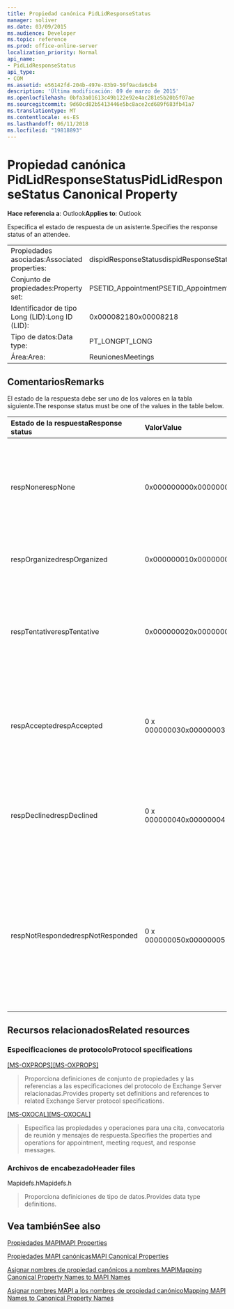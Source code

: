 ```yaml
---
title: Propiedad canónica PidLidResponseStatus
manager: soliver
ms.date: 03/09/2015
ms.audience: Developer
ms.topic: reference
ms.prod: office-online-server
localization_priority: Normal
api_name:
- PidLidResponseStatus
api_type:
- COM
ms.assetid: e56142fd-204b-497e-83b9-59f9acda6cb4
description: 'Última modificación: 09 de marzo de 2015'
ms.openlocfilehash: 0bfa3a01613c49b122e92e4ac281e5b20b5f07ae
ms.sourcegitcommit: 9d60cd82b5413446e5bc8ace2cd689f683fb41a7
ms.translationtype: MT
ms.contentlocale: es-ES
ms.lasthandoff: 06/11/2018
ms.locfileid: "19818893"
---
```

# <a name="pidlidresponsestatus-canonical-property"></a><span data-ttu-id="e64ec-103">Propiedad canónica PidLidResponseStatus</span><span class="sxs-lookup"><span data-stu-id="e64ec-103">PidLidResponseStatus Canonical Property</span></span>

  
  
<span data-ttu-id="e64ec-104">**Hace referencia a**: Outlook</span><span class="sxs-lookup"><span data-stu-id="e64ec-104">**Applies to**: Outlook</span></span> 
  
<span data-ttu-id="e64ec-105">Especifica el estado de respuesta de un asistente.</span><span class="sxs-lookup"><span data-stu-id="e64ec-105">Specifies the response status of an attendee.</span></span>
  
|||
|:-----|:-----|
|<span data-ttu-id="e64ec-106">Propiedades asociadas:</span><span class="sxs-lookup"><span data-stu-id="e64ec-106">Associated properties:</span></span>  <br/> |<span data-ttu-id="e64ec-107">dispidResponseStatus</span><span class="sxs-lookup"><span data-stu-id="e64ec-107">dispidResponseStatus</span></span>  <br/> |
|<span data-ttu-id="e64ec-108">Conjunto de propiedades:</span><span class="sxs-lookup"><span data-stu-id="e64ec-108">Property set:</span></span>  <br/> |<span data-ttu-id="e64ec-109">PSETID_Appointment</span><span class="sxs-lookup"><span data-stu-id="e64ec-109">PSETID_Appointment</span></span>  <br/> |
|<span data-ttu-id="e64ec-110">Identificador de tipo Long (LID):</span><span class="sxs-lookup"><span data-stu-id="e64ec-110">Long ID (LID):</span></span>  <br/> |<span data-ttu-id="e64ec-111">0x00008218</span><span class="sxs-lookup"><span data-stu-id="e64ec-111">0x00008218</span></span>  <br/> |
|<span data-ttu-id="e64ec-112">Tipo de datos:</span><span class="sxs-lookup"><span data-stu-id="e64ec-112">Data type:</span></span>  <br/> |<span data-ttu-id="e64ec-113">PT_LONG</span><span class="sxs-lookup"><span data-stu-id="e64ec-113">PT_LONG</span></span>  <br/> |
|<span data-ttu-id="e64ec-114">Área:</span><span class="sxs-lookup"><span data-stu-id="e64ec-114">Area:</span></span>  <br/> |<span data-ttu-id="e64ec-115">Reuniones</span><span class="sxs-lookup"><span data-stu-id="e64ec-115">Meetings</span></span>  <br/> |
   
## <a name="remarks"></a><span data-ttu-id="e64ec-116">Comentarios</span><span class="sxs-lookup"><span data-stu-id="e64ec-116">Remarks</span></span>

<span data-ttu-id="e64ec-117">El estado de la respuesta debe ser uno de los valores en la tabla siguiente.</span><span class="sxs-lookup"><span data-stu-id="e64ec-117">The response status must be one of the values in the table below.</span></span>
  
|<span data-ttu-id="e64ec-118">**Estado de la respuesta**</span><span class="sxs-lookup"><span data-stu-id="e64ec-118">**Response status**</span></span>|<span data-ttu-id="e64ec-119">**Valor**</span><span class="sxs-lookup"><span data-stu-id="e64ec-119">**Value**</span></span>|<span data-ttu-id="e64ec-120">**Descripción**</span><span class="sxs-lookup"><span data-stu-id="e64ec-120">**Description**</span></span>|
|:-----|:-----|:-----|
|<span data-ttu-id="e64ec-121">respNone</span><span class="sxs-lookup"><span data-stu-id="e64ec-121">respNone</span></span>  <br/> |<span data-ttu-id="e64ec-122">0x00000000</span><span class="sxs-lookup"><span data-stu-id="e64ec-122">0x00000000</span></span>  <br/> |<span data-ttu-id="e64ec-123">No hay respuesta es necesaria para este objeto.</span><span class="sxs-lookup"><span data-stu-id="e64ec-123">No response is required for this object.</span></span> <span data-ttu-id="e64ec-124">Este es el caso de objetos de citas y objetos de respuesta de la reunión.</span><span class="sxs-lookup"><span data-stu-id="e64ec-124">This is the case for appointment objects and meeting response objects.</span></span>  <br/> |
|<span data-ttu-id="e64ec-125">respOrganized</span><span class="sxs-lookup"><span data-stu-id="e64ec-125">respOrganized</span></span>  <br/> |<span data-ttu-id="e64ec-126">0x00000001</span><span class="sxs-lookup"><span data-stu-id="e64ec-126">0x00000001</span></span>  <br/> |<span data-ttu-id="e64ec-127">Al que pertenece el organizador de esta reunión.</span><span class="sxs-lookup"><span data-stu-id="e64ec-127">This meeting belongs to the organizer.</span></span>  <br/> |
|<span data-ttu-id="e64ec-128">respTentative</span><span class="sxs-lookup"><span data-stu-id="e64ec-128">respTentative</span></span>  <br/> |<span data-ttu-id="e64ec-129">0x00000002</span><span class="sxs-lookup"><span data-stu-id="e64ec-129">0x00000002</span></span>  <br/> |<span data-ttu-id="e64ec-130">Este valor en la reunión del asistente indica que el asistente ha aceptado provisionalmente la convocatoria de reunión.</span><span class="sxs-lookup"><span data-stu-id="e64ec-130">This value on the attendee's meeting indicates that the attendee has tentatively accepted the meeting request.</span></span>  <br/> |
|<span data-ttu-id="e64ec-131">respAccepted</span><span class="sxs-lookup"><span data-stu-id="e64ec-131">respAccepted</span></span>  <br/> |<span data-ttu-id="e64ec-132">0 x 00000003</span><span class="sxs-lookup"><span data-stu-id="e64ec-132">0x00000003</span></span>  <br/> |<span data-ttu-id="e64ec-133">Este valor en t de reunión del asistente indica que el asistente ha aceptado la convocatoria de reunión.</span><span class="sxs-lookup"><span data-stu-id="e64ec-133">This value on the attendee's meeting t indicates that the attendee has accepted the meeting request.</span></span>  <br/> |
|<span data-ttu-id="e64ec-134">respDeclined</span><span class="sxs-lookup"><span data-stu-id="e64ec-134">respDeclined</span></span>  <br/> |<span data-ttu-id="e64ec-135">0 x 00000004</span><span class="sxs-lookup"><span data-stu-id="e64ec-135">0x00000004</span></span>  <br/> |<span data-ttu-id="e64ec-136">Este valor en la reunión del asistente indica que el asistente ha rechazado la convocatoria de reunión.</span><span class="sxs-lookup"><span data-stu-id="e64ec-136">This value on the attendee's meeting indicates that the attendee has declined the meeting request.</span></span>  <br/> |
|<span data-ttu-id="e64ec-137">respNotResponded</span><span class="sxs-lookup"><span data-stu-id="e64ec-137">respNotResponded</span></span>  <br/> |<span data-ttu-id="e64ec-138">0 x 00000005</span><span class="sxs-lookup"><span data-stu-id="e64ec-138">0x00000005</span></span>  <br/> |<span data-ttu-id="e64ec-139">Este valor en la reunión del asistente indica que el asistente no ha respondido.</span><span class="sxs-lookup"><span data-stu-id="e64ec-139">This value on the attendee's meeting indicates the attendee has not yet responded.</span></span> <span data-ttu-id="e64ec-140">Este valor se encuentra en la convocatoria de reunión, la actualización de la reunión y la cancelación de la reunión.</span><span class="sxs-lookup"><span data-stu-id="e64ec-140">This value is on the meeting request, meeting update, and meeting cancelation.</span></span>  <br/> |
   
## <a name="related-resources"></a><span data-ttu-id="e64ec-141">Recursos relacionados</span><span class="sxs-lookup"><span data-stu-id="e64ec-141">Related resources</span></span>

### <a name="protocol-specifications"></a><span data-ttu-id="e64ec-142">Especificaciones de protocolo</span><span class="sxs-lookup"><span data-stu-id="e64ec-142">Protocol specifications</span></span>

<span data-ttu-id="e64ec-143">[[MS-OXPROPS]](http://msdn.microsoft.com/library/f6ab1613-aefe-447d-a49c-18217230b148%28Office.15%29.aspx)</span><span class="sxs-lookup"><span data-stu-id="e64ec-143">[[MS-OXPROPS]](http://msdn.microsoft.com/library/f6ab1613-aefe-447d-a49c-18217230b148%28Office.15%29.aspx)</span></span>
  
> <span data-ttu-id="e64ec-144">Proporciona definiciones de conjunto de propiedades y las referencias a las especificaciones del protocolo de Exchange Server relacionadas.</span><span class="sxs-lookup"><span data-stu-id="e64ec-144">Provides property set definitions and references to related Exchange Server protocol specifications.</span></span>
    
<span data-ttu-id="e64ec-145">[[MS-OXOCAL]](http://msdn.microsoft.com/library/09861fde-c8e4-4028-9346-e7c214cfdba1%28Office.15%29.aspx)</span><span class="sxs-lookup"><span data-stu-id="e64ec-145">[[MS-OXOCAL]](http://msdn.microsoft.com/library/09861fde-c8e4-4028-9346-e7c214cfdba1%28Office.15%29.aspx)</span></span>
  
> <span data-ttu-id="e64ec-146">Especifica las propiedades y operaciones para una cita, convocatoria de reunión y mensajes de respuesta.</span><span class="sxs-lookup"><span data-stu-id="e64ec-146">Specifies the properties and operations for appointment, meeting request, and response messages.</span></span>
    
### <a name="header-files"></a><span data-ttu-id="e64ec-147">Archivos de encabezado</span><span class="sxs-lookup"><span data-stu-id="e64ec-147">Header files</span></span>

<span data-ttu-id="e64ec-148">Mapidefs.h</span><span class="sxs-lookup"><span data-stu-id="e64ec-148">Mapidefs.h</span></span>
  
> <span data-ttu-id="e64ec-149">Proporciona definiciones de tipo de datos.</span><span class="sxs-lookup"><span data-stu-id="e64ec-149">Provides data type definitions.</span></span>
    
## <a name="see-also"></a><span data-ttu-id="e64ec-150">Vea también</span><span class="sxs-lookup"><span data-stu-id="e64ec-150">See also</span></span>



[<span data-ttu-id="e64ec-151">Propiedades MAPI</span><span class="sxs-lookup"><span data-stu-id="e64ec-151">MAPI Properties</span></span>](mapi-properties.md)
  
[<span data-ttu-id="e64ec-152">Propiedades MAPI canónicas</span><span class="sxs-lookup"><span data-stu-id="e64ec-152">MAPI Canonical Properties</span></span>](mapi-canonical-properties.md)
  
[<span data-ttu-id="e64ec-153">Asignar nombres de propiedad canónicos a nombres MAPI</span><span class="sxs-lookup"><span data-stu-id="e64ec-153">Mapping Canonical Property Names to MAPI Names</span></span>](mapping-canonical-property-names-to-mapi-names.md)
  
[<span data-ttu-id="e64ec-154">Asignar nombres MAPI a los nombres de propiedad canónico</span><span class="sxs-lookup"><span data-stu-id="e64ec-154">Mapping MAPI Names to Canonical Property Names</span></span>](mapping-mapi-names-to-canonical-property-names.md)

